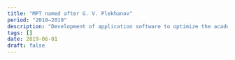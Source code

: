 ```yaml
---
title: "MPT named after G. V. Plekhanov"
period: "2018–2019"
description: "Development of application software to optimize the academic department’s operations during peak workload periods."
tags: []
date: 2019-06-01
draft: false
---
```

